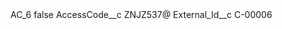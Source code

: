<?xml version="1.0" encoding="UTF-8"?>
<CustomMetadata xmlns="http://soap.sforce.com/2006/04/metadata" xmlns:xsi="http://www.w3.org/2001/XMLSchema-instance" xmlns:xsd="http://www.w3.org/2001/XMLSchema">
    <label>AC_6</label>
    <protected>false</protected>
    <values>
        <field>AccessCode__c</field>
        <value xsi:type="xsd:string">ZNJZ537@</value>
    </values>
    <values>
        <field>External_Id__c</field>
        <value xsi:type="xsd:string">C-00006</value>
    </values>
</CustomMetadata>
